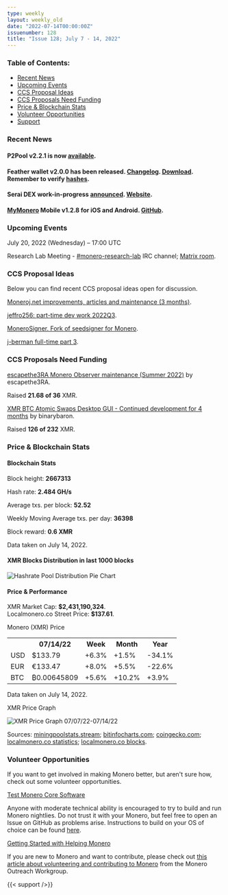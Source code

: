 ```yaml
---
type: weekly
layout: weekly_old
date: "2022-07-14T00:00:00Z"
issuenumber: 128
title: "Issue 128; July 7 - 14, 2022"
---
```


<h3>Table of Contents:</h3>
<ul class="contents">
    <li><a href="#news">Recent News</a></li>
    <li><a href="#events">Upcoming Events</a></li>
    <li><a href="#ideas">CCS Proposal Ideas</a></li>
    <li><a href="#proposals">CCS Proposals Need Funding</a></li>
    <li><a href="#stats">Price & Blockchain Stats</a></li>
    <li><a href="#volunteer">Volunteer Opportunities</a></li>
    <li><a href="#support">Support</a></li>
</ul>

<h3 id="news">Recent News</h3>

<div class="newsbyte">
    <h4>P2Pool v2.2.1 is now <a href="https://github.com/SChernykh/p2pool/releases/tag/v2.2.1" target="_blank">available</a>.</h4>
</div>

<div class="newsbyte">
    <h4>Feather wallet v2.0.0 has been released. <a href="https://teddit.adminforge.de/r/FeatherWallet/comments/vuimi4/feather_wallet_200_released/" target="_blank">Changelog</a>. <a href="https://featherwallet.org/download/" target="_blank">Download</a>. Remember to verify <a href="https://featherwallet.org/files/releases/hashes-2.0.0.txt" target="_blank">hashes</a>.</h4>
</div>

<div class="newsbyte">
    <h4>Serai DEX work-in-progress <a href="https://teddit.adminforge.de/r/Monero/comments/vudljh/announcing_serai_a_new_dex_for_monero_bitcoin_and/" target="_blank">announced</a>. <a href="https://serai.exchange/" target="_blank">Website</a>.</h4>
</div>

<div class="newsbyte">
    <h4><a href="https://mymonero.com/" target="_blank">MyMonero</a> Mobile v1.2.8 for iOS and Android. <a href="https://github.com/mymonero/mymonero-mobile/releases/tag/v1.2.8" target="_blank">GitHub</a>.</h4>
</div>

<h3 id="events">Upcoming Events</h3>

<div class="event">
    <p class="date" markdown="1">July 20, 2022 (Wednesday) – 17:00 UTC</p>
    <p markdown="1">Research Lab Meeting - <a href="irc://irc.libera.chat/#monero-research-lab" target="_blank">#monero-research-lab</a> IRC channel; <a href="https://matrix.to/#/#monero-research-lab:monero.social" target="_blank">Matrix room</a>.</p>
</div>

<h3 id="ideas">CCS Proposal Ideas</h3>

<p>Below you can find recent CCS proposal ideas open for discussion.</p>

<div class="proposal">
<p><a href="https://repo.getmonero.org/monero-project/ccs-proposals/-/merge_requests/318" target="_blank">Moneroj.net improvements, articles and maintenance (3 months)</a>.</p>
</div>

<div class="proposal">
<p><a href="https://repo.getmonero.org/monero-project/ccs-proposals/-/merge_requests/319" target="_blank">jeffro256: part-time dev work 2022Q3</a>.</p>
</div>

<div class="proposal">
<p><a href="https://repo.getmonero.org/monero-project/ccs-proposals/-/merge_requests/323" target="_blank">MoneroSigner. Fork of seedsigner for Monero</a>.</p>
</div>

<div class="proposal">
<p><a href="https://repo.getmonero.org/monero-project/ccs-proposals/-/merge_requests/330" target="_blank">j-berman full-time part 3</a>.</p>
</div>

<h3 id="proposals">CCS Proposals Need Funding</h3>

<div class="proposal">
    <p><a href="https://ccs.getmonero.org/proposals/escapethe3ra-monero-observer-maintenance-summer-2022.html" target="_blank">escapethe3RA Monero Observer maintenance (Summer 2022)</a> by escapethe3RA.</p>
    <p>Raised <b>21.68 of 36</b> XMR.</p>
</div>

<div class="proposal">
    <p><a href="https://ccs.getmonero.org/proposals/unstoppableswap-gui-2.html" target="_blank">XMR BTC Atomic Swaps Desktop GUI - Continued development for 4 months</a> by binarybaron.</p>
    <p>Raised <b>126 of 232</b> XMR.</p>
</div>

<h3 id="stats">Price & Blockchain Stats</h3>

<h4 class="stat">Blockchain Stats</h4>

<div class="bcstats">
    <p>Block height: <b>2667313</b></p>
    <p>Hash rate: <b>2.484 GH/s</b></p>
    <p>Average txs. per block: <b>52.52</b></p>
    <p>Weekly Moving Average txs. per day: <b>36398</b></p>
    <p>Block reward: <b>0.6 XMR</b></p>
</div>
<p class="note">Data taken on July 14, 2022.</p>

<h4 class="stat">XMR Blocks Distribution in last 1000 blocks</h4>
<p><img src="/img/hashrate-pool-distribution-0714.png" alt="Hashrate Pool Distribution Pie Chart"/></p>

<h4 class="stat" id="price-stat">Price & Performance</h4>

<div class="price-intro">XMR Market Cap: <b>$2,431,190,324</b>.<br/>Localmonero.co Street Price: <b>$137.61</b>.</div>

<p class="table-title">Monero (XMR) Price</p>
<table class="price-table">
  <tr class="row1">
    <th></th>
    <th>07/14/22</th>
    <th>Week</th>
    <th>Month</th>
    <th>Year</th>
  </tr>
  <tr>
    <td data-th="XMR to">USD</td>
    <td data-th="07/14/22">$133.79</td>
    <td data-th="Week" class="green">+6.3%</td>
    <td data-th="Month" class="green">+1.5%</td>
    <td data-th="Year" class="red">-34.1%</td>
  </tr>
  <tr class="row3">
    <td data-th="XMR to">EUR</td>
    <td data-th="07/14/22">€133.47</td>
    <td data-th="Week" class="green">+8.0%</td>
    <td data-th="Month" class="green">+5.5%</td>
    <td data-th="Year" class="red">-22.6%</td>
  </tr>
  <tr>
    <td data-th="XMR to">BTC</td>
    <td data-th="07/14/22">₿0.00645809</td>
    <td data-th="Week" class="green">+5.6%</td>
    <td data-th="Month" class="green">+10.2%</td>
    <td data-th="Year" class="green">+3.9%</td>
  </tr>
</table>
<p class="note">Data taken on July 14, 2022.</p>

<p class="table-title">XMR Price Graph</p>

![XMR Price Graph 07/07/22-07/14/22](/img/weekly-chart-0714.png "XMR Price Graph 07/07/22-07/14/22")

Sources: <a href="https://miningpoolstats.stream/monero" target="_blank">miningpoolstats.stream</a>; <a href="https://bitinfocharts.com/monero/" target="_blank">bitinfocharts.com</a>; <a href="https://www.coingecko.com/en/coins/monero" target="_blank">coingecko.com</a>; <a href="https://localmonero.co/statistics" target="_blank">localmonero.co statistics</a>; <a href="https://localmonero.co/blocks" target="_blank">localmonero.co blocks</a>.

<h3 id="volunteer">Volunteer Opportunities</h3>

<p>If you want to get involved in making Monero better, but aren't sure how, check out some volunteer opportunities.</p>

<div class="newsbyte">
    <p class="date"><a href="https://github.com/monero-project/monero" target="_blank">Test Monero Core Software</a></p>
    <p>Anyone with moderate technical ability is encouraged to try to build and run Monero nightlies. Do not trust it with your Monero, but feel free to open an Issue on GitHub as problems arise. Instructions to build on your OS of choice can be found <a href="https://github.com/monero-project/monero#compiling-monero-from-source" target="_blank">here</a>. </p>
</div>

<div class="newsbyte">
    <p class="date"><a href="https://github.com/monero-project/monero" target="_blank">Getting Started with Helping Monero</a></p>
    <p>If you are new to Monero and want to contribute, please check out <a href="https://www.monerooutreach.org/stories/getting-started-helping-monero.php" target="_blank">this article about volunteering and contributing to Monero</a> from the Monero Outreach Workgroup. </p>
</div>

{{< support />}}